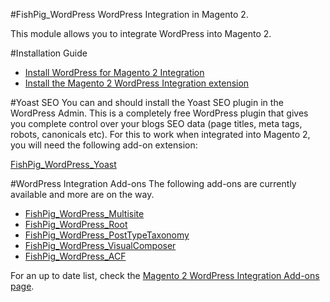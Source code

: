 #FishPig_WordPress
WordPress Integration in Magento 2.

This module allows you to integrate WordPress into Magento 2. 

#Installation Guide
- <a href="https://fishpig.co.uk/magento-2/wordpress-integration/installing-wordpress/" target="_blank">Install WordPress for Magento 2 Integration</a>
- <a href="https://fishpig.co.uk/magento-2/wordpress-integration/installation/" target="_blank">Install the Magento 2 WordPress Integration extension</a>

#Yoast SEO
You can and should install the Yoast SEO plugin in the WordPress Admin. This is a completely free WordPress plugin that gives you complete control over your blogs SEO data (page titles, meta tags, robots, canonicals etc). For this to work when integrated into Magento 2, you will need the following add-on extension:

<a href="https://github.com/bentideswell/magento2-wordpress-integration-yoastseo" target="_blank">FishPig_WordPress_Yoast</a>

#WordPress Integration Add-ons
The following add-ons are currently available and more are on the way.

- <a href="https://fishpig.co.uk/magento-2/wordpress-integration/multisite/" target="_blank">FishPig_WordPress_Multisite</a>
- <a href="https://fishpig.co.uk/magento-2/wordpress-integration/root/" target="_blank">FishPig_WordPress_Root</a>
- <a href="https://fishpig.co.uk/magento-2/wordpress-integration/post-types-taxonomies/" target="_blank">FishPig_WordPress_PostTypeTaxonomy</a>
- <a href="https://fishpig.co.uk/magento-2/wordpress-integration/visual-composer/" target="_blank">FishPig_WordPress_VisualComposer</a>
- <a href="https://fishpig.co.uk/magento-2/wordpress-integration/advanced-custom-fields/" target="_blank">FishPig_WordPress_ACF</a>

For an up to date list, check the <a href="https://fishpig.co.uk/magento-2/wordpress-integration/add-ons/" target="_blank">Magento 2 WordPress Integration Add-ons page</a>.
